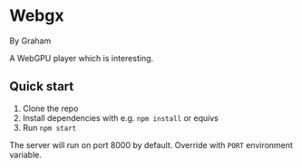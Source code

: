 Webgx
=========
By Graham

A WebGPU player which is interesting.

## Quick start

1. Clone the repo
2. Install dependencies with e.g. `npm install` or equivs
3. Run `npm start`

The server will run on port 8000 by default. Override with `PORT` environment variable.